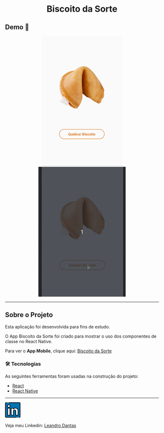 <h1 style="text-align: center; font-weight: bold;">Biscoito da Sorte</h1>

## Demo 📸

<div align="center" >
  <img src="./github/inicio.png" alt="demo-mobile" height="425">
   <img src="https://raw.githubusercontent.com/leandrosuy/appBiscoito/master/assets/images/funcionamento.gif" alt="demo-mobile" height="425">
</div>

---

## Sobre o Projeto

Esta aplicação foi desenvolvida para fins de estudo.

O App Biscoito da Sorte foi criado para mostrar o uso dos componentes de classe no React Native.

Para ver o **App Mobile**, clique aqui: [Biscoito da Sorte](https://github.com/leandrosuy/appBiscoito)

### 🛠 Tecnologias

As seguintes ferramentas foram usadas na construção do projeto:

- [React](https://pt-br.reactjs.org/)
- [React Native](https://reactnative.dev/)

---

<a href="https://raw.githubusercontent.com/ARTHURPC03/Proffy-FullStack/master/github/linkedin.png">
<img src="https://raw.githubusercontent.com/ARTHURPC03/Proffy-FullStack/master/github/linkedin.png" alt="linkedin" height="50"></a>
<br />

Veja meu Linkedin: [Leandro Dantas](https://www.linkedin.com/in/leandro-dantas-1959b711b/)